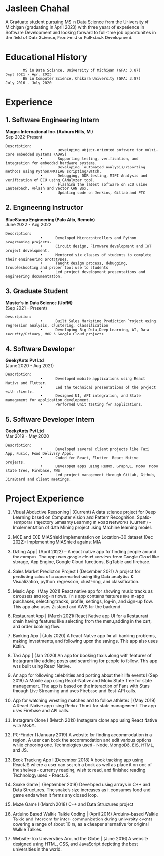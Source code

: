 ﻿# Jasleen Chahal
A Graduate student pursuing MS in Data Science from the University of Michigan (graduating in April 2023) with three years of experience in Software Development and looking forward to full-time job opportunities in the field of Data Science, Front-end or Full-stack Development.


# Educational History
```
        MS in Data Science, University of Michigan (GPA: 3.87)          Sept 2021 - Apr. 2023
        BE in Computer Science, Chikara University (GPA: 3.87)      	July 2016 - July 2020
```


# Experience

## 1.   Software Engineering Intern 
<strong>Magna International Inc. (Auburn Hills, MI)</strong>                                 
        Sep 2022-Present
```
Description:
                •       Developing Object-oriented software for multi-core embedded systems (ADAS)
                •       Supporting testing, verification, and integration for embedded hardware systems.
                •       Developing  automated analysis/reporting methods using Python/MATLAB scripting/Batch.
                •       Debugging, DDR testing, MIPI Analysis and verification of ECU using CANalyzer tool.
                •       Flashing the latest software on ECU using Lauterbach, vFlash and Vector CAN Box.
                •       Updating code on Jenkins, Gitlab and PTC.
```

## 2.   Engineering Instructor             
<strong>BlueStamp Engineering (Palo Alto, Remote)</strong><br>
        June 2022 - Aug 2022
```
Description:
                •      Developed Microcontrollers and Python programming projects.
                •      Circuit design, Firmware development and IoT project development.
                •      Mentored six classes of students to complete their engineering prototypes.
                •      Taught design process, debugging, troubleshooting and proper tool use to students.
                •      Led project development presentations and engineering documentation.
```                

## 3.   Graduate Student     
<strong>Master’s in Data Science (UofM)</strong> <br>
        (Sep 2021 - Present)
```
Description:
                •      Built Sales Marketing Prediction Project using regression analysis, clustering, classification.
                •      Developing Big Data,Deep Learning, AI, Data security/Privacy, MOR & Google Cloud projects.
```

## 4.   Software Developer 
<strong>GeekyAnts Pvt Ltd</strong><br>
        (June 2020 - Aug 2021)
```
Description:
                •      Developed mobile applications using React Native and Flutter.
                •      Led the technical presentations of the project with clients. 
                •      Designed UI, API integration, and State management for application development.
                •      Performed Unit testing for applications.
```

## 5.   Software Developer Intern 
<strong>GeekyAnts Pvt Ltd</strong><br>
        Mar 2019 - May 2020
```
Description:
                •      Developed several client projects like Taxi App, Music, Food Delivery Apps.
                •      Coded for React, Flutter, React Native projects.
                •      Developed apps using Redux, GraphQL, MobX, MobX state tree, Firebase, AWS
                •      Led project management through GitLab, Github, JiraBoard and client meetings.
```


# Project Experience

1. Visual Abductive Reasoning | (Current) 
        A data science project for Deep Learning based on Computer Vision and Pattern Recognition. 
        Spatio-Temporal Trajectory Similarity Learning in Road Networks (Current)  - Implementation of data Mining project using Machine learning model.
        
2. MCE and ECE MIAShield implementation on Location-30 dataset (Dec 2022): 
        Implementing MIAShield against MIA
        
3. Dating App | (April 2022) – 
        A react native app for finding people around the campus. The app uses google cloud services from Google Cloud like storage, App Engine, Google Cloud                 functions, BigTable and firebase.
        
4. Sales Market Prediction Project I (December 2021)
        A project for predicting sales of a supermarket using Big Data analytics & Visualization, python, regression, clustering, and classification.
        
5. Music App | (May 2021)
        React native app for showing music tracks as carousels and log-in flows. This app  contains features like in-app purchases, selecting tracks, profile,               settings, log-in, and sign-up flow. This app also uses Zustand and AWS for the backend.
        
6. Restaurant App | (March 2021)
        React Native app UI for a Restaurant chain having features like selecting from the menu,adding in the cart, and order booking flow.
        
7. Banking App | (July 2020) 
        A React Native app for all banking problems, making investments, and following upon the savings. This app also uses Kotlin.
        
8. Taxi App | (Jan 2020) 
        An app for booking taxis along with features of Instagram like adding posts and searching for people to follow. This app was built using React Native.
        
9. An app for following celebrities and posting about their life events I (Sep 2019) 
        A Mobile app using React-Native and Mobx State Tree for state management. The app is based on the interaction of Fans with Stars through Live Streaming and           uses Firebase and Rest-API calls.
        
10. App for watching wrestling matches and to follow athletes | (May 2019)
        A React-Native app using Redux Thunk for state management. The app uses Firebase and API calls.
        
11. Instagram Clone I (March 2019)
        Instagram clone app using React Native with MobX.
        
12. PG-Finder I (January 2019)
        A website for finding accommodation in a region. A user can book the accommodation and edit various options while choosing one. Technologies used - Node,             MongoDB, EIS, HTML, and JS.
        
13. Book Tracking App I (December 2018)
        A book tracking app using ReactJS where a user can search a book   as well as place it on one of the shelves - currently reading, wish to read, and finished         reading. Technology used - ReactJS.
        
14. Snake Game | (September 2018)
        Developed using arrays in C++ and Data Structures. The snake’s size increases as it consumes food and game ends when it forms any closed loop.
        
15. Maze Game I (March 2018)
         C++ and Data Structures project

16. Arduino Based Walkie Talkie Coding | (April 2016) 
        Arduino-based Walkie Talkie and Intercom for inter- communication during university events covering a range of about 10 m, as a cheaper                               alternative for original Walkie Talkies.
       
17. Website-Top Universities Around the Globe | (June 2016)
        A website designed using HTML, CSS, and JavaScript depicting the best universities in the world.







